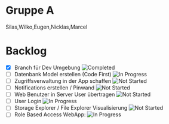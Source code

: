 # Gruppe A
Silas,Wilko,Eugen,Nicklas,Marcel
# Backlog
- [x] Branch für Dev Umgebung ![Completed](https://img.shields.io/badge/Status-Completed-green)
- [ ] Datenbank Model erstellen (Code First) ![In Progress](https://img.shields.io/badge/Status-In%20Progress-orange)
- [ ] Zugriffsverwaltung in der App schaffen ![Not Started](https://img.shields.io/badge/Status-Not%20Started-red)
- [ ] Notifications erstellen / Pinwand  ![Not Started](https://img.shields.io/badge/Status-Not%20Started-red)
- [ ] Web Benutzer in Server User übertragen ![Not Started](https://img.shields.io/badge/Status-Not%20Started-red)
- [ ] User Login ![In Progress](https://img.shields.io/badge/Status-In%20Progress-orange)
- [ ] Storage Explorer / File Explorer Visualisierung  ![Not Started](https://img.shields.io/badge/Status-Not%20Started-red)
- [ ] Role Based Access WebApp: ![In Progress](https://img.shields.io/badge/Status-In%20Progress-orange)
<!-- 
Für Das Backlog bitte die tasks mit folgenden Badges je nach status markieren:
noch nicht gestarted: ![Not Started](https://img.shields.io/badge/Status-Not%20Started-red)
im doing: ![In Progress](https://img.shields.io/badge/Status-In%20Progress-orange)
abgeschlossen: ![Completed](https://img.shields.io/badge/Status-Completed-green)

-->
